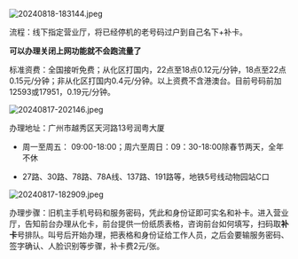 ![20240818-183144.jpeg](https://lee-img.pages.dev/v2/4e1e9c99e9340426d591b.jpg)

流程：线下指定营业厅，将已经停机的老号码过户到自己名下+补卡。

**可以办理关闭上网功能就不会跑流量了**

标准资费：全国接听免费；从化区打国内，22点至18点0.12元/分钟，18点至22点0.15元/分钟；非从化区打国内0.4元/分钟。以上资费不含港澳台。目前号码前加12593或17951，0.19元/分钟。

![20240817-202146.jpeg](https://lee-img.pages.dev/v2/a029832251392af3f4d7d.jpg)

办理地址：广州市越秀区天河路13号润粤大厦

- 周一至周五： 09:00-18:00；周六至周日：09：30-18:00除春节两天，全年不休

- 27路、30路、78路、78A线、137路、191路等，地铁5号线动物园站C口

![20240817-182909.jpeg](https://lee-img.pages.dev/v2/6d958ee9e04a6b8148573.jpg)

办理步骤：旧机主手机号码和服务密码，凭此和身份证即可实名和补卡。进入营业厅，告知前台办理从化卡，前台提供一份纸质表格，咨询前台如何填写，扫码取**补卡**号排队。叫号后开始办理，把表格和身份证给工作人员，之后会要输服务密码、签字确认、人脸识别等步骤，补卡费2元/张。